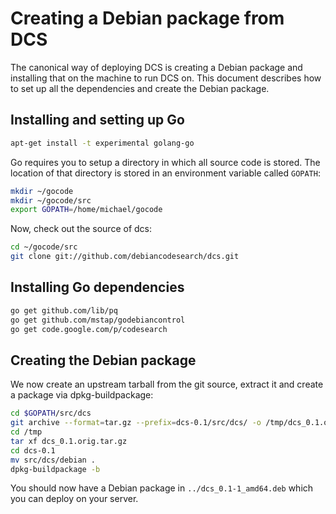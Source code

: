 # Creating a Debian package from DCS

The canonical way of deploying DCS is creating a Debian package and installing that on the machine to run DCS on. This document describes how to set up all the dependencies and create the Debian package.

## Installing and setting up Go

```bash
apt-get install -t experimental golang-go
```

Go requires you to setup a directory in which all source code is stored. The location of that directory is stored in an environment variable called `GOPATH`:
```bash
mkdir ~/gocode
mkdir ~/gocode/src
export GOPATH=/home/michael/gocode
```

Now, check out the source of dcs:

```bash
cd ~/gocode/src
git clone git://github.com/debiancodesearch/dcs.git
```

## Installing Go dependencies

```bash
go get github.com/lib/pq
go get github.com/mstap/godebiancontrol
go get code.google.com/p/codesearch
```

## Creating the Debian package

We now create an upstream tarball from the git source, extract it and create a package via dpkg-buildpackage:
```bash
cd $GOPATH/src/dcs
git archive --format=tar.gz --prefix=dcs-0.1/src/dcs/ -o /tmp/dcs_0.1.orig.tar.gz HEAD
cd /tmp
tar xf dcs_0.1.orig.tar.gz
cd dcs-0.1
mv src/dcs/debian .
dpkg-buildpackage -b
```

You should now have a Debian package in `../dcs_0.1-1_amd64.deb` which you can deploy on your server.
